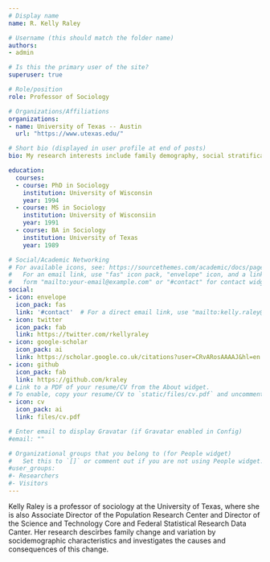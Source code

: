 ```yaml
---
# Display name
name: R. Kelly Raley

# Username (this should match the folder name)
authors:
- admin

# Is this the primary user of the site?
superuser: true

# Role/position
role: Professor of Sociology

# Organizations/Affiliations
organizations:
- name: University of Texas -- Austin
  url: "https://www.utexas.edu/"

# Short bio (displayed in user profile at end of posts)
bio: My research interests include family demography, social stratification, race/ethnicity.

education:
  courses:
  - course: PhD in Sociology
    institution: University of Wisconsin
    year: 1994
  - course: MS in Sociology
    institution: University of Wisconsiin
    year: 1991
  - course: BA in Sociology
    institution: University of Texas
    year: 1989

# Social/Academic Networking
# For available icons, see: https://sourcethemes.com/academic/docs/page-builder/#icons
#   For an email link, use "fas" icon pack, "envelope" icon, and a link in the
#   form "mailto:your-email@example.com" or "#contact" for contact widget.
social:
- icon: envelope
  icon_pack: fas
  link: '#contact'  # For a direct email link, use "mailto:kelly.raley@austin.utexas.edu".
- icon: twitter
  icon_pack: fab
  link: https://twitter.com/rkellyraley
- icon: google-scholar
  icon_pack: ai
  link: https://scholar.google.co.uk/citations?user=CRvARosAAAAJ&hl=en
- icon: github
  icon_pack: fab
  link: https://github.com/kraley
# Link to a PDF of your resume/CV from the About widget.
# To enable, copy your resume/CV to `static/files/cv.pdf` and uncomment the lines below.
- icon: cv
  icon_pack: ai
  link: files/cv.pdf

# Enter email to display Gravatar (if Gravatar enabled in Config)
#email: ""

# Organizational groups that you belong to (for People widget)
#   Set this to `[]` or comment out if you are not using People widget.
#user_groups:
#- Researchers
#- Visitors
---
```


Kelly Raley is a professor of sociology at the University of Texas, where she is also Associate Director of the Population Research Center and Director of the Science and Technology Core and Federal Statistical Research Data Canter. Her research descirbes family change and variation by socidemographic characteristics and investigates the causes and consequences of this change. 
